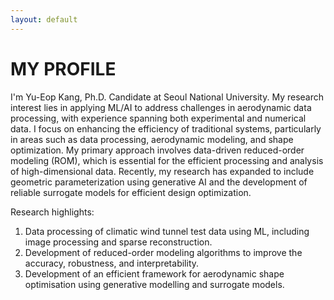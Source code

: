 ```yaml
---
layout: default
---
```


# MY PROFILE

I'm Yu-Eop Kang, Ph.D. Candidate at Seoul National University. My research interest lies in applying ML/AI to address challenges in aerodynamic data processing, with experience spanning both experimental and numerical data. I focus on enhancing the efficiency of traditional systems, particularly in areas such as data processing, aerodynamic modeling, and shape optimization. My primary approach involves data-driven reduced-order modeling (ROM), which is essential for the efficient processing and analysis of high-dimensional data. Recently, my research has expanded to include geometric parameterization using generative AI and the development of reliable surrogate models for efficient design optimization.


Research highlights:
1) Data processing of climatic wind tunnel test data using ML, including image processing and sparse reconstruction.
2) Development of reduced-order modeling algorithms to improve the accuracy, robustness, and interpretability.
3) Development of an efficient framework for aerodynamic shape optimisation using generative modelling and surrogate models.
